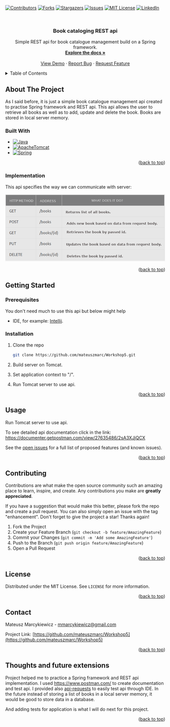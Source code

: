 [![Contributors][contributors-shield]][contributors-url]
[![Forks][forks-shield]][forks-url]
[![Stargazers][stars-shield]][stars-url]
[![Issues][issues-shield]][issues-url]
[![MIT License][license-shield]][license-url]
[![LinkedIn][linkedin-shield]][linkedin-url]
<a name="readme-top"></a>

<br />
<div align="center">
<h3 align="center">Book cataloging REST api</h3>

  <p align="center">
    Simple REST api for book catalogue management build on a Spring framework.
    <br />
    <a href="https://github.com/mateuszmarc/Workshop5"><strong>Explore the docs »</strong></a>
    <br />
    <br />
    <a href="https://github.com/mateuszmarc/Workshop5">View Demo</a>
    ·
    <a href="https://github.com/mateuszmarc/Workshop5/issues/new?labels=bug&template=bug-report---.md">Report Bug</a>
    ·
    <a href="https://github.com/mateuszmarc/Workshop5/issues/new?labels=enhancement&template=feature-request---.md">Request Feature</a>
  </p>
</div>



<!-- TABLE OF CONTENTS -->
<details>
  <summary>Table of Contents</summary>
  <ol>
    <li>
      <a href="#about-the-project">About The Project</a>
      <ul>
        <li><a href="#built-with">Built With</a></li>
        <li><a href="#implementation">Implementation</a></li>
      </ul>
    </li>
    <li>
      <a href="#getting-started">Getting Started</a>
      <ul>
        <li><a href="#prerequisites">Prerequisites</a></li>
        <li><a href="#installation">Installation</a></li>
      </ul>
    </li>
    <li>
<a href="#usage">Usage</a>

</li>
    <li><a href="#contributing">Contributing</a></li>
    <li><a href="#license">License</a></li>
    <li><a href="#contact">Contact</a></li>
    <li><a href="#thoughts-and-future-extensions">Thoughts and future extensions</a></li>
  </ol>
</details>



<!-- ABOUT THE PROJECT -->
## About The Project

As I said before, it is just a simple book catalogue management api created to practise Spring framework and REST api.
This api allows the user to retrieve all books as well as to add, update and delete the book.
Books are stored in local server memory. 

### Built With

* [![Java][Java.com]][Java-url]
* [![ApacheTomcat][ApacheTomcat.com]][ApacheTomcat-url]
* [![Spring][Spring.com]][Spring-url]


<p align="right">(<a href="#readme-top">back to top</a>)</p>

### Implementation
This api specifies the way we can communicate with server:

[![API description][api-description]](images/api-description.png)


<p align="right">(<a href="#readme-top">back to top</a>)</p>

<!-- GETTING STARTED -->
## Getting Started

### Prerequisites

You don't need much to use this api but below might help
* IDE, for example: [Intellij](https://www.jetbrains.com/idea/).

### Installation

1. Clone the repo
   ```sh
   git clone https://github.com/mateuszmarc/Workshop5.git
   ```
2. Build server on Tomcat.

3. Set application context to "/".

4. Run Tomcat server to use api.

<p align="right">(<a href="#readme-top">back to top</a>)</p>



<!-- USAGE EXAMPLES -->
## Usage
Run Tomcat server to use api.

To see detailed api documentation click in the link: 
https://documenter.getpostman.com/view/27635486/2sA3XJjQCX


See the [open issues](https://github.com/mateuszmarc/Workshop5/issues) for a full list of proposed features (and known issues).

<p align="right">(<a href="#readme-top">back to top</a>)</p>



<!-- CONTRIBUTING -->
## Contributing

Contributions are what make the open source community such an amazing place to learn, inspire, and create. Any contributions you make are **greatly appreciated**.

If you have a suggestion that would make this better, please fork the repo and create a pull request. You can also simply open an issue with the tag "enhancement".
Don't forget to give the project a star! Thanks again!

1. Fork the Project
2. Create your Feature Branch (`git checkout -b feature/AmazingFeature`)
3. Commit your Changes (`git commit -m 'Add some AmazingFeature'`)
4. Push to the Branch (`git push origin feature/AmazingFeature`)
5. Open a Pull Request

<p align="right">(<a href="#readme-top">back to top</a>)</p>



<!-- LICENSE -->
## License

Distributed under the MIT License. See `LICENSE` for more information.

<p align="right">(<a href="#readme-top">back to top</a>)</p>



<!-- CONTACT -->
## Contact

Mateusz Marcykiewicz - mmarcykiewicz@gmail.com

Project Link: [https://github.com/mateuszmarc/Workshop5](https://github.com/mateuszmarc/Workshop5)

<p align="right">(<a href="#readme-top">back to top</a>)</p>



## Thoughts and future extensions
Project helped me to practice a Spring framework and REST api implementation. 
I used https://www.postman.com/ to create documentation and test api. 
I provided also [api-requests] to easily test api through IDE. 
In the future instead of storing a list of books in a local server memory, it would 
be good to store data in a database. 

And adding tests for application is what I will do next for this project.

<p align="right">(<a href="#readme-top">back to top</a>)</p>



<!-- MARKDOWN LINKS & IMAGES -->
<!-- https://www.markdownguide.org/basic-syntax/#reference-style-links -->
[contributors-shield]: https://img.shields.io/github/contributors/mateuszmarc/Workshop5.svg?style=for-the-badge
[contributors-url]: https://github.com/mateuszmarc/Workshop5/graphs/contributors
[forks-shield]: https://img.shields.io/github/forks/mateuszmarc/Workshop5.svg?style=for-the-badge
[forks-url]: https://github.com/mateuszmarc/Workshop5/network/members
[stars-shield]: https://img.shields.io/github/stars/mateuszmarc/Workshop5.svg?style=for-the-badge
[stars-url]: https://github.com/mateuszmarc/Workshop5/stargazers
[issues-shield]: https://img.shields.io/github/issues/mateuszmarc/Workshop5.svg?style=for-the-badge
[issues-url]: https://github.com/mateuszmarc/Workshop5/issues
[license-shield]: https://img.shields.io/github/license/mateuszmarc/Workshop5.svg?style=for-the-badge
[license-url]: https://github.com/mateuszmarc/Workshop5/blob/main/LICENSE
[linkedin-shield]: https://img.shields.io/badge/-LinkedIn-black.svg?style=for-the-badge&logo=linkedin&colorB=555
[linkedin-url]: https://www.linkedin.com/in/mateusz-marcykiewicz/
[product-screenshot]: images/task-example.png
[api-description]: src/screenshots/api-communication-guide.png
[api-requests]: api-requests.http

[Java.com]: https://img.shields.io/badge/Java-000?style=for-the-badge&&logoColor=white
[Java-url]: https://www.java.com/pl/

[ApacheTomcat.com]: https://img.shields.io/badge/Tomcat-F8DC75?style=for-the-badge&logo=apachetomcat&logoColor=black
[ApacheTomcat-url]: https://tomcat.apache.org/

[Spring.com]: https://img.shields.io/badge/Spring-6DB33F%2F?style=for-the-badge&logo=spring&logoColor=6DB33F&labelColor=white&color=white

[Spring-url]: https://spring.io/projects/spring-framework
